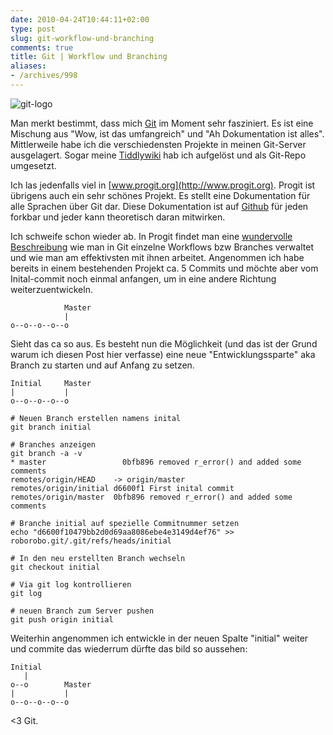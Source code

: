 ```yaml
---
date: 2010-04-24T10:44:11+02:00
type: post
slug: git-workflow-und-branching
comments: true
title: Git | Workflow und Branching
aliases:
- /archives/998
---
```


![git-logo](/uploads/2010/02/git-logo.png)

Man merkt bestimmt, dass mich [Git](http://scm-git.org) im Moment sehr
fasziniert. Es ist eine Mischung aus "Wow, ist das umfangreich" und "Ah
Dokumentation ist alles". Mittlerweile habe ich die verschiedensten
Projekte in meinen Git-Server ausgelagert. Sogar meine
[Tiddlywiki](http://tiddlywiki.com) hab ich aufgelöst und als Git-Repo
umgesetzt.

Ich las jedenfalls viel in [www.progit.org](http://www.progit.org). Progit
ist übrigens auch ein sehr schönes Projekt. Es stellt eine Dokumentation
für alle Sprachen über Git dar. Diese Dokumentation ist auf
[Github](http://github.com/progit/progit) für jeden forkbar und jeder kann
theoretisch daran mitwirken.

Ich schweife schon wieder ab. In Progit findet man eine [wundervolle
Beschreibung](http://progit.org/book/ch3-4.html) wie man in Git einzelne
Workflows bzw Branches verwaltet und wie man am effektivsten mit ihnen
arbeitet. Angenommen ich habe bereits in einem bestehenden Projekt ca. 5
Commits und möchte aber vom Inital-commit noch einmal anfangen, um in eine
andere Richtung weiterzuentwickeln.


                Master
                |
    o--o--o--o--o

Sieht das ca so aus. Es besteht nun die Möglichkeit (und das ist der Grund
warum ich diesen Post hier verfasse) eine neue "Entwicklungssparte" aka
Branch zu starten und auf Anfang zu setzen.


    Initial     Master
    |           |
    o--o--o--o--o


```
# Neuen Branch erstellen namens inital
git branch initial
```

```
# Branches anzeigen
git branch -a -v
* master                 0bfb896 removed r_error() and added some comments
remotes/origin/HEAD    -> origin/master
remotes/origin/initial d6600f1 First inital commit
remotes/origin/master  0bfb896 removed r_error() and added some comments
```

```
# Branche initial auf spezielle Commitnummer setzen
echo "d6600f10479bb2d0d69aa8086ebe4e3149d4ef76" >> roborobo.git/.git/refs/heads/initial
```

```
# In den neu erstellten Branch wechseln
git checkout initial
```

```
# Via git log kontrollieren
git log
```

```
# neuen Branch zum Server pushen
git push origin initial
```

Weiterhin angenommen ich entwickle in der neuen Spalte "initial" weiter und
commite das wiederrum dürfte das bild so aussehen:


    Initial
       |
    o--o        Master
    |           |
    o--o--o--o--o


<3 Git.
